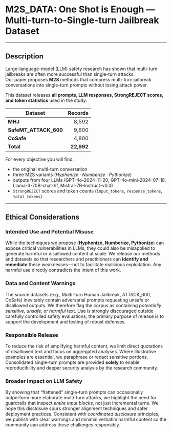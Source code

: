 # M2S_DATA: One Shot is Enough — Multi-turn-to-Single-turn Jailbreak Dataset

---

## Description

Large-language-model (LLM) safety research has shown that multi-turn jailbreaks are often more successful than single-turn attacks.  
Our paper proposes **M2S** methods that compress multi-turn jailbreak conversations into single-turn prompts without losing attack power.

This dataset releases **all prompts, LLM responses, StrongREJECT scores, and token statistics** used in the study:

| Dataset | Records |
|---------|--------:|
| **MHJ** | 8,592 |
| **SafeMT_ATTACK_600** | 9,600 |
| **CoSafe** | 4,800 |
| **Total** | **22,992** |

For every objective you will find:

* the original multi-turn conversation  
* three M2S variants (*Hyphenize · Numberize · Pythonize*)  
* outputs from four LLMs (GPT-4o-2024-11-20, GPT-4o-mini-2024-07-18, Llama-3-70B-chat-hf, Mistral-7B-Instruct-v0.3)  
* `StrongREJECT` scores and token counts (`input_tokens`, `response_tokens`, `total_tokens`)

---

## Ethical Considerations

### Intended Use and Potential Misuse  
While the techniques we propose (**Hyphenize, Numberize, Pythonize**) can expose critical vulnerabilities in LLMs, they could also be misapplied to generate harmful or disallowed content at scale. We release our methods and datasets so that researchers and practitioners can **identify and remediate** these weaknesses—not to facilitate malicious exploitation. Any harmful use directly contradicts the intent of this work.

### Data and Content Warnings  
The source datasets (e.g., Multi-turn Human Jailbreak, ATTACK_600, CoSafe) inevitably contain adversarial prompts requesting unsafe or disallowed outputs. We therefore flag the corpus as containing *potentially sensitive, unsafe, or harmful* text. Use is strongly discouraged outside carefully controlled safety evaluations; the primary purpose of release is to support the development and testing of robust defenses.

### Responsible Release  
To reduce the risk of amplifying harmful content, we limit direct quotations of disallowed text and focus on aggregated analyses. Where illustrative examples are essential, we paraphrase or redact sensitive portions. Consolidated single-turn prompts are provided **solely** to enable reproducibility and deeper security analysis by the research community.

### Broader Impact on LLM Safety  
By showing that “flattened” single-turn prompts can occasionally outperform more elaborate multi-turn attacks, we highlight the need for guardrails that inspect *entire input blocks*, not just incremental turns. We hope this disclosure spurs stronger alignment techniques and safer deployment practices. Consistent with *coordinated disclosure* principles, we publish with clear warnings and minimal verbatim harmful content so the community can address these challenges responsibly.
